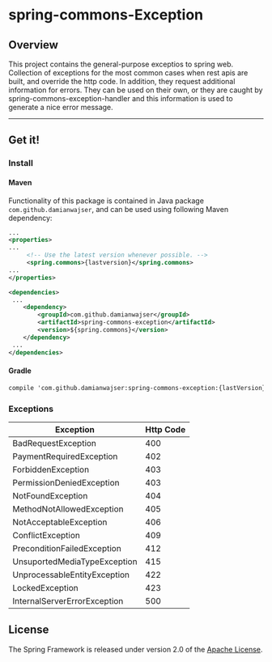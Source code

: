 # spring-commons-Exception
## Overview
This project contains the general-purpose exceptios to spring web.
Collection of exceptions for the most common cases when rest apis are built, and override the http code.
In addition, they request additional information for errors.
They can be used on their own, or they are caught by spring-commons-exception-handler and this information is used to generate a nice error message.

-----

## Get it!
### Install
#### Maven
Functionality of this package is contained in Java package `com.github.damianwajser`, and can be used using following Maven dependency:

```xml
...
<properties>
...
     <!-- Use the latest version whenever possible. -->
     <spring.commons>{lastversion}</spring.commons>
...
</properties>

<dependencies>
 ...
    <dependency>
        <groupId>com.github.damianwajser</groupId>
        <artifactId>spring-commons-exception</artifactId>
        <version>${spring.commons}</version>
    </dependency>
 ...
</dependencies>
 ```
 #### Gradle
 ```xml
 compile 'com.github.damianwajser:spring-commons-exception:{lastVersion}'
 ```
### Exceptions
|Exception|Http Code |
|--|--|
| BadRequestException | 400
| PaymentRequiredException | 402
| ForbiddenException | 403
| PermissionDeniedException | 403
| NotFoundException | 404
| MethodNotAllowedException | 405
| NotAcceptableException|406
| ConflictException | 409
| PreconditionFailedException | 412
| UnsuportedMediaTypeException | 415
| UnprocessableEntityException | 422|
| LockedException | 423
| InternalServerErrorException | 500

## License
The Spring Framework is released under version 2.0 of the [Apache License](http://www.apache.org/licenses/LICENSE-2.0).

